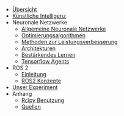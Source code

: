- [Übersicht](/)
- [Künstliche Intelligenz](artificial_intelligence.md)
- Neuronale Netzwerke
  - [Allgemeine Neuronale Netzwerke](neural_networks/general_neural_networks.md)
  - [Optimierungsalgorithmen](neural_networks/optimizer.md)
  - [Methoden zur Leistungsverbesserung](neural_networks/improvement_techniques.md)
  - [Architekturen](neural_networks/common_architectures.md)
  - [Bestärkendes Lernen](neural_networks/reinforcement_learning.md)
  - [Tensorflow Agents](neural_networks/tensorflow_agents.md)
- ROS 2
  - [Einleitung](ros/einleitung.md)
  - [ROS2 Konzepte](ros/graph_concepts.md)
- [Unser Experiment](our_experiment.md)
- Anhang
  - [Rclpy Benutzung](appendix/rclpy.md)
  - [Quellen](appendix/sources.md)
